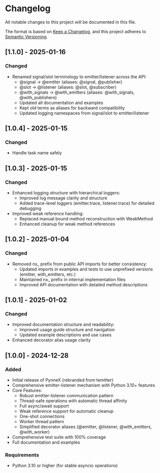 <!-- CHANGELOG.md -->

# Changelog
All notable changes to this project will be documented in this file.

The format is based on [Keep a Changelog](https://keepachangelog.com/en/1.0.0/),
and this project adheres to [Semantic Versioning](https://semver.org/spec/v2.0.0.html).

## [1.1.0] - 2025-01-16

### Changed
- Renamed signal/slot terminology to emitter/listener across the API:
  - @signal → @emitter (aliases: @signal, @publisher)
  - @slot → @listener (aliases: @slot, @subscriber)
  - @with_signals → @with_emitters (aliases: @with_signals, @with_publishers)
  - Updated all documentation and examples
  - Kept old terms as aliases for backward compatibility
  - Updated logging namespaces from signal/slot to emitter/listener

## [1.0.4] - 2025-01-15

### Changed
- Handle task name safely

## [1.0.3] - 2025-01-15

### Changed
- Enhanced logging structure with hierarchical loggers:
  - Improved log message clarity and structure 
  - Added trace-level loggers (emitter.trace, listener.trace) for detailed debugging
- Improved weak reference handling:
  - Replaced manual bound method reconstruction with WeakMethod
  - Enhanced cleanup for weak method references

## [1.0.2] - 2025-01-04

### Changed
- Removed nx_ prefix from public API imports for better consistency:
  - Updated imports in examples and tests to use unprefixed versions (emitter, with_emitters, etc.)
  - Maintained nx_ prefix in internal implementation files
  - Improved API documentation with detailed method descriptions

## [1.0.1] - 2025-01-02

### Changed
- Improved documentation structure and readability:
  - Improved usage guide structure and navigation
  - Updated example descriptions and use cases
- Enhanced decorator alias usage clarity

## [1.0.0] - 2024-12-28

### Added
- Initial release of PynneX (rebranded from temitter)
- Comprehensive emitter-listener mechanism with Python 3.10+ features
- Core Features:
  - Robust emitter-listener communication pattern
  - Thread-safe operations with automatic thread affinity
  - Full async/await support
  - Weak reference support for automatic cleanup
  - One-shot connections
  - Worker thread pattern
  - Simplified decorator aliases (@emitter, @listener, @with_emitters, @with_worker)
- Comprehensive test suite with 100% coverage
- Full documentation and examples

### Requirements
- Python 3.10 or higher (for stable asyncio operations)
